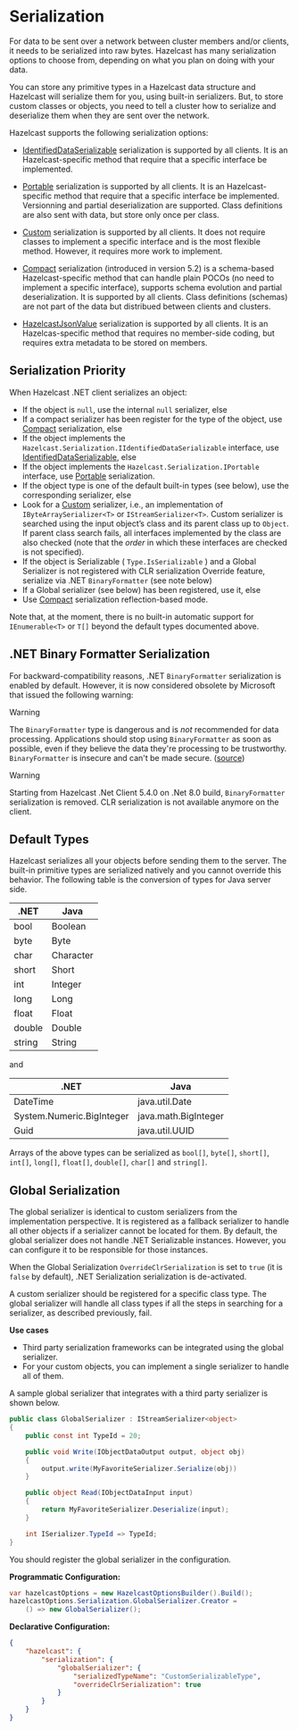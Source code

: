 # Serialization

For data to be sent over a network between cluster members and/or clients, it needs to be serialized into raw bytes. Hazelcast has many serialization options to choose from, depending on what you plan on doing with your data.

You can store any primitive types in a Hazelcast data structure and Hazelcast will serialize them for you, using built-in serializers. But, to store custom classes or objects, you need to tell a cluster how to serialize and deserialize them when they are sent over the network.

Hazelcast supports the following serialization options:

* [IdentifiedDataSerializable](serialization/identified.md) serialization is supported by all clients. It is an Hazelcast-specific method that require that a specific interface be implemented.

* [Portable](serialization/portable.md) serialization is supported by all clients. It is an Hazelcast-specific method that require that a specific interface be implemented. Versionning and partial deserialization are supported. Class definitions are also sent with data, but store only once per class.

* [Custom](serialization/custom.md) serialization is supported by all clients. It does not require classes to implement a specific interface and is the most flexible method. However, it requires more work to implement.

* [Compact](serialization/compact.md) serialization (introduced in version 5.2) is a schema-based Hazelcast-specific method that can handle plain POCOs (no need to implement a specific interface), supports schema evolution and partial deserialization. It is supported by all clients. Class definitions (schemas) are not part of the data but distribued between clients and clusters.

* [HazelcastJsonValue](serialization/json.md) serialization is supported by all clients. It is an Hazelcas-specific method that requires no member-side coding, but requires extra metadata to be stored on members.

## Serialization Priority

When Hazelcast .NET client serializes an object:

* If the object is `null`, use the internal `null` serializer, else
* If a compact serializer has been register for the type of the object, use [Compact](serialization/compact.md) serialization, else
* If the object implements the `Hazelcast.Serialization.IIdentifiedDataSerializable` interface, use [IdentifiedDataSerializable](serialization/identified.md), else
* If the object implements the `Hazelcast.Serialization.IPortable` interface, use [Portable](serialization/portable.md) serialization.
* If the object type is one of the default built-in types (see below), use the corresponding serializer, else
* Look for a [Custom](serialization/custom.md) serializer, i.e., an implementation of `IByteArraySerializer<T>` or `IStreamSerializer<T>`. Custom serializer is searched using the input object’s class and its parent class up to `Object`. If parent class search fails, all interfaces implemented by the class are also checked (note that the *order* in which these interfaces are checked is not specified).
* If the object is Serializable ( `Type.IsSerializable` ) and a Global Serializer is not registered with CLR serialization Override feature, serialize via .NET `BinaryFormatter` (see note below)
* If a Global serializer (see below) has been registered, use it, else
* Use [Compact](serialization/compact.md) serialization reflection-based mode.

Note that, at the moment, there is no built-in automatic support for `IEnumerable<T>` or `T[]` beyond the default types documented above.

## .NET Binary Formatter Serialization

For backward-compatibility reasons, .NET `BinaryFormatter` serialization is enabled by default. However, it is now considered obsolete by Microsoft that issued the following warning:

> [!WARNING]
> The `BinaryFormatter` type is dangerous and is *not* recommended for data processing. Applications should stop using `BinaryFormatter` as soon as possible, even if they believe the data they're processing to be trustworthy. `BinaryFormatter` is insecure and can't be made secure. ([source](https://docs.microsoft.com/en-us/dotnet/standard/serialization/binaryformatter-security-guide))

> [!WARNING]
> Starting from Hazelcast .Net Client 5.4.0 on .Net 8.0 build, `BinaryFormatter` serialization is removed. CLR serialization is not available anymore on the client.
## Default Types

Hazelcast serializes all your objects before sending them to the server. The built-in primitive types are serialized natively and you cannot override this behavior. The following table is the conversion of types for Java server side.

| .NET    | Java      |
|---------|-----------|
| bool    | Boolean   |
| byte    | Byte      |
| char    | Character |
| short   | Short     |
| int     | Integer   |
| long    | Long      |
| float   | Float     |
| double  | Double    |
| string  | String    |

and

|        .NET                |       Java              |
|----------------------------|-------------------------|
| DateTime                   | java.util.Date          |
| System.Numeric.BigInteger  | java.math.BigInteger    |
| Guid                       | java.util.UUID          |


Arrays of the above types can be serialized as `bool[]`, `byte[]`, `short[]`, `int[]`, `long[]`, `float[]`, `double[]`,  `char[]` and `string[]`.

## Global Serialization

The global serializer is identical to custom serializers from the implementation perspective. It is registered as a fallback serializer to handle all other objects if a serializer cannot be located for them. By default, the global serializer does not handle .NET Serializable instances. However, you can configure it to be responsible for those instances.

When the Global Serialization `OverrideClrSerialization` is set to `true` (it is `false` by default), .NET Serialization serialization is de-activated.

A custom serializer should be registered for a specific class type. The global serializer will handle all class types if all the steps in searching for a serializer, as described previously, fail.

**Use cases**

- Third party serialization frameworks can be integrated using the global serializer.
- For your custom objects, you can implement a single serializer to handle all of them.

A sample global serializer that integrates with a third party serializer is shown below.

```csharp
public class GlobalSerializer : IStreamSerializer<object>
{
    public const int TypeId = 20;

    public void Write(IObjectDataOutput output, object obj)
    {
        output.write(MyFavoriteSerializer.Serialize(obj))
    }

    public object Read(IObjectDataInput input)
    {
        return MyFavoriteSerializer.Deserialize(input);
    }

    int ISerializer.TypeId => TypeId;
}
```

You should register the global serializer in the configuration.

**Programmatic Configuration:**
```csharp
var hazelcastOptions = new HazelcastOptionsBuilder().Build();
hazelcastOptions.Serialization.GlobalSerializer.Creator =
    () => new GlobalSerializer();
```

**Declarative Configuration:**
```json
{
    "hazelcast": {
        "serialization": {
            "globalSerializer": {
                "serializedTypeName": "CustomSerializableType",
                "overrideClrSerialization": true
            }
        }
    }
}
```